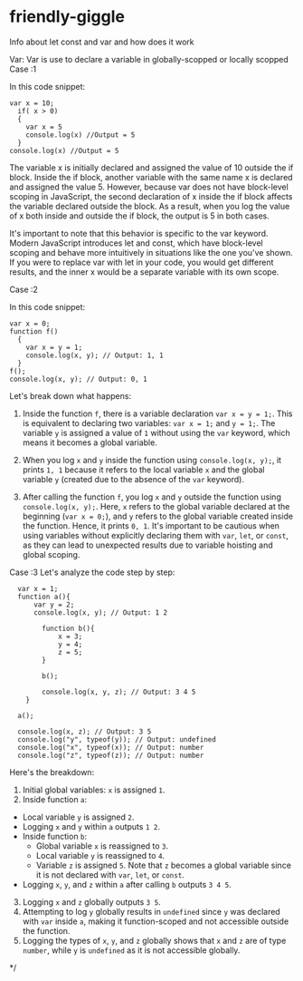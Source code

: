 # friendly-giggle
Info about let const and var and how does it work


Var:
Var is use to declare a variable in globally-scopped or locally scopped
  Case :1

  In this code snippet:
  
    var x = 10;
      if( x > 0)
      {
        var x = 5
        console.log(x) //Output = 5
      }  
    console.log(x) //Output = 5

The variable x is initially declared and assigned the value of 10 outside the if block. 
Inside the if block, another variable with the same name x is declared and assigned the value 5.
However, because var does not have block-level scoping in JavaScript, the second declaration of x 
inside the if block affects the variable declared outside the block. As a result, when you log the 
value of x both inside and outside the if block, the output is 5 in both cases.

It's important to note that this behavior is specific to the var keyword. Modern JavaScript introduces
let and const, which have block-level scoping and behave more intuitively in situations like the one 
you've shown. If you were to replace var with let in your code, you would get different results, and 
the inner x would be a separate variable with its own scope.

Case :2

In this code snippet:

    var x = 0;
    function f()
      {
        var x = y = 1;
        console.log(x, y); // Output: 1, 1
      }
    f();
    console.log(x, y); // Output: 0, 1
  

  Let's break down what happens:
  1. Inside the function `f`, there is a variable declaration `var x = y = 1;`. 
  This is equivalent to declaring two variables: `var x = 1;` and `y = 1;`.
  The variable `y` is assigned a value of `1` without using the `var` keyword, which means it becomes a global variable.

  2. When you log `x` and `y` inside the function using `console.log(x, y);`, 
  it prints `1, 1` because it refers to the local variable `x` and the global variable `y` (created due to the absence of the `var` keyword).

  3. After calling the function `f`, you log `x` and `y` outside the function using `console.log(x, y);`. 
  Here, `x` refers to the global variable declared at the beginning (`var x = 0;`), and `y` refers to the global variable created inside the function. 
  Hence, it prints `0, 1`.
  It's important to be cautious when using variables without explicitly declaring them with `var`, 
  `let`, or `const`, as they can lead to unexpected results due to variable hoisting and global scoping.

Case :3
Let's analyze the code step by step:

      var x = 1;
      function a(){
          var y = 2;
          console.log(x, y); // Output: 1 2
    
            function b(){
                x = 3;
                y = 4;
                z = 5;
            }
      
            b();
      
            console.log(x, y, z); // Output: 3 4 5
        }
    
      a();
    
      console.log(x, z); // Output: 3 5
      console.log("y", typeof(y)); // Output: undefined
      console.log("x", typeof(x)); // Output: number
      console.log("z", typeof(z)); // Output: number

Here's the breakdown:

  1. Initial global variables: `x` is assigned `1`.
  2. Inside function `a`:
  - Local variable `y` is assigned `2`.
  - Logging `x` and `y` within `a` outputs `1 2`.
  - Inside function `b`:
      - Global variable `x` is reassigned to `3`.
      - Local variable `y` is reassigned to `4`.
      - Variable `z` is assigned `5`. Note that `z` becomes a global variable since it is not declared with `var`, `let`, or `const`.
  - Logging `x`, `y`, and `z` within `a` after calling `b` outputs `3 4 5`.
  3. Logging `x` and `z` globally outputs `3 5`.
  4. Attempting to log `y` globally results in `undefined` since `y` was declared with `var` inside `a`, making it function-scoped and not accessible outside the function.
  5. Logging the types of `x`, `y`, and `z` globally shows that `x` and `z` are of type `number`, while `y` is `undefined` as it is not accessible globally.

*/

